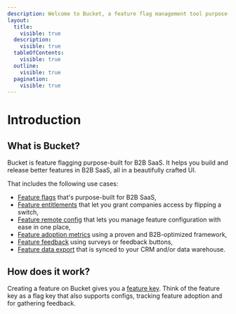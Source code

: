 ```yaml
---
description: Welcome to Bucket, a feature flag management tool purpose-built for B2B SaaS
layout:
  title:
    visible: true
  description:
    visible: true
  tableOfContents:
    visible: true
  outline:
    visible: true
  pagination:
    visible: true
---
```


# Introduction

## What is Bucket?

Bucket is feature flagging purpose-built for B2B SaaS. It helps you build and release better features in B2B SaaS, all in a beautifully crafted UI.

That includes the following use cases:

* [Feature flags](product-handbook/create-your-first-feature.md) that's purpose-built for B2B SaaS,
* [Feature entitlements](product-handbook/feature-entitlements/) that let you grant companies access by flipping a switch,
* [Feature remote config](product-handbook/feature-rollouts/remote-config.md) that lets you manage feature configuration with ease in one place,
* [Feature adoption metrics](product-handbook/feature-analysis/stars-framework.md) using a proven and B2B-optimized framework,
* [Feature feedback](product-handbook/feature-analysis/) using surveys or feedback buttons,
* [Feature data export](product-handbook/data-export.md) that is synced to your CRM and/or data warehouse.

## How does it work?

Creating a feature on Bucket gives you a [feature key](introduction/data-model/feature/feature-key.md). Think of the feature key as a flag key that also supports configs, tracking feature adoption and for gathering feedback.
